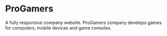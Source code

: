 # ProGamers
A fully responsive company website. ProGamers company develops games for computers, mobile devices and game consoles.
